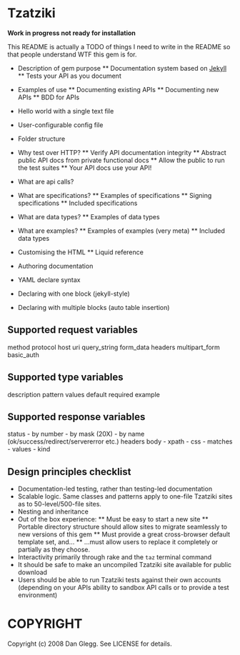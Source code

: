 Tzatziki
========
**Work in progress not ready for installation**

This README is actually a TODO of things I need to write in the README so that people understand WTF this gem is for.

* Description of gem purpose
** Documentation system based on [Jekyll](http://github.com/mojombo/jekyll)
** Tests your API as you document
* Examples of use
** Documenting existing APIs
** Documenting new APIs
** BDD for APIs

* Hello world with a single text file

* User-configurable config file
* Folder structure

* Why test over HTTP?
** Verify API documentation integrity
** Abstract public API docs from private functional docs
** Allow the public to run the test suites
** Your API docs use your API!

* What are api calls?
* What are specifications?
** Examples of specifications
** Signing specifications
** Included specifications
* What are data types?
** Examples of data types
* What are examples?
** Examples of examples (very meta)
** Included data types
* Customising the HTML
** Liquid reference

* Authoring documentation
* YAML declare syntax
* Declaring with one block (jekyll-style)
* Declaring with multiple blocks (auto table insertion)

Supported request variables
---------------------------
method
protocol
host
uri
query_string
form_data
headers
multipart_form
basic_auth

Supported type variables
------------------------
description
pattern
values
default
required
example


Supported response variables
---------------------------
status
	- by number
	- by mask (20X)
	- by name (ok/success/redirect/servererror etc.)
headers
body
	- xpath
	- css
	- matches
	- values
	- kind

Design principles checklist
---------------------------

* Documentation-led testing, rather than testing-led documentation
* Scalable logic. Same classes and patterns apply to one-file Tzatziki sites as to 50-level/500-file sites.
* Nesting and inheritance
* Out of the box experience:
** Must be easy to start a new site
** Portable directory structure should allow sites to migrate seamlessly to new versions of this gem
** Must provide a great cross-browser default template set, and...
** ...must allow users to replace it completely or partially as they choose.
* Interactivity primarily through rake and the `taz` terminal command
* It should be safe to make an uncompiled Tzatziki site available for public download
* Users should be able to run Tzatziki tests against their own accounts (depending on your APIs ability to sandbox API calls or to provide a test environment)

COPYRIGHT
=========

Copyright (c) 2008 Dan Glegg. See LICENSE for details.